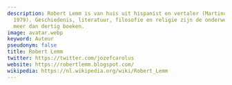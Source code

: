 ```yaml
---
description: Robert Lemm is van huis uit hispanist en vertaler (Martinus Nijhoff Prijs
  1979). Geschiedenis, literatuur, filosofie en religie zijn de onderwerpen van zijn
  meer dan dertig boeken.
image: avatar.webp
keyword: Auteur
pseudonym: false
title: Robert Lemm
twitter: https://twitter.com/jozefcarolus
website: https://robertlemm.blogspot.com/
wikipedia: https://nl.wikipedia.org/wiki/Robert_Lemm
---
```

